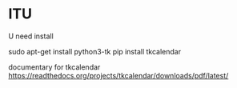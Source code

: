 # ITU

U need install

sudo apt-get install python3-tk
pip install tkcalendar


documentary for tkcalendar
https://readthedocs.org/projects/tkcalendar/downloads/pdf/latest/